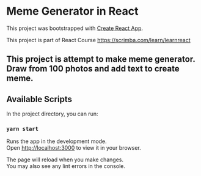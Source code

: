 # Meme Generator in React

This project was bootstrapped with [Create React App](https://github.com/facebook/create-react-app).

This project is part of React Course https://scrimba.com/learn/learnreact

## This project is attempt to make meme generator.  Draw from 100 photos and add text to create meme. 

## Available Scripts

In the project directory, you can run:

### `yarn start`

Runs the app in the development mode.\
Open [http://localhost:3000](http://localhost:3000) to view it in your browser.

The page will reload when you make changes.\
You may also see any lint errors in the console.

